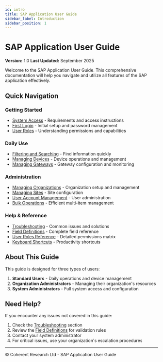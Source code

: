 ```yaml
---
id: intro
title: SAP Application User Guide
sidebar_label: Introduction
sidebar_position: 1
---
```


# SAP Application User Guide

**Version:** 1.0
**Last Updated:** September 2025

Welcome to the SAP Application User Guide. This comprehensive documentation will help you navigate and utilize all features of the SAP application effectively.

## Quick Navigation

### Getting Started

- [System Access](/getting-started/system-access) - Requirements and access instructions
- [First Login](/getting-started/first-login) - Initial setup and password management
- [User Roles](/getting-started/user-roles) - Understanding permissions and capabilities

### Daily Use

- [Filtering and Searching](/daily-use/filtering-searching) - Find information quickly
- [Managing Devices](/daily-use/managing-devices) - Device operations and management
- [Managing Gateways](/daily-use/managing-gateways) - Gateway configuration and monitoring

### Administration

- [Managing Organizations](/admin/managing-organizations) - Organization setup and management
- [Managing Sites](/admin/managing-sites) - Site configuration
- [User Account Management](/admin/managing-accounts) - User administration
- [Bulk Operations](/admin/bulk-operations) - Efficient multi-item management

### Help & Reference

- [Troubleshooting](/help/troubleshooting) - Common issues and solutions
- [Field Definitions](/reference/field-definitions) - Complete field reference
- [User Roles Reference](/reference/user-roles) - Detailed permissions matrix
- [Keyboard Shortcuts](/reference/keyboard-shortcuts) - Productivity shortcuts

## About This Guide

This guide is designed for three types of users:

1. **Standard Users** - Daily operations and device management
2. **Organization Administrators** - Managing their organization's resources
3. **System Administrators** - Full system access and configuration

## Need Help?

If you encounter any issues not covered in this guide:

1. Check the [Troubleshooting](/help/troubleshooting) section
2. Review the [Field Definitions](/reference/field-definitions) for validation rules
3. Contact your system administrator
4. For critical issues, use your organization's escalation procedures

---

© Coherent Research Ltd - SAP Application User Guide
